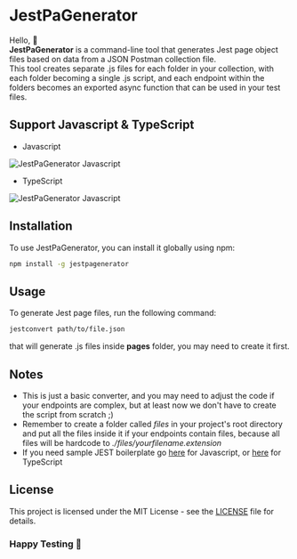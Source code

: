 # JestPaGenerator
Hello, 👋  
**JestPaGenerator** is a command-line tool that generates Jest page object files based on data from a JSON Postman collection file.   
This tool creates separate .js files for each folder in your collection, with each folder becoming a single .js script, and each endpoint within the folders becomes an exported async function that can be used in your test files.

## Support Javascript & TypeScript
- Javascript

![JestPaGenerator Javascript](https://i.ibb.co/0yWCRV1/js.png)

- TypeScript

![JestPaGenerator Javascript](https://i.ibb.co/CPB5HtS/ts.png)

## Installation

To use JestPaGenerator, you can install it globally using npm:

```bash
npm install -g jestpagenerator
```

## Usage
To generate Jest page files, run the following command:
```bash
jestconvert path/to/file.json
```
that will generate .js files inside **pages** folder, you may need to create it first.

## Notes
- This is just a basic converter, and you may need to adjust the code if your endpoints are complex, but at least now we don't have to create the script from scratch ;) 
- Remember to create a folder called *files* in your project's root directory and put all the files inside it if your endpoints contain files, because all files will be hardcode to *./files/yourfilename.extension*
- If you need sample JEST boilerplate go [here](https://github.com/hilalmustofa/jest-reqres-boilerplate-js) for Javascript, or [here](https://github.com/hilalmustofa/jest-reqres-boilerplate-ts) for TypeScript
## License
This project is licensed under the MIT License - see the [LICENSE](LICENSE) file for details.

### Happy Testing 👋